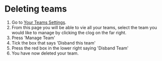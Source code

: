 # Deleting teams
1. Go to [Your Teams Settings](https://app.cal.com/settings/teams).
2. From this page you will be able to vie all your teams, select the team you would like to manage by clicking the clog on the far right.
3. Press 'Manage Team'
4. Tick the box that says 'Disband this team'
5. Press the red box in the lower right saying 'Disband Team'
6. You have now deleted your team.

